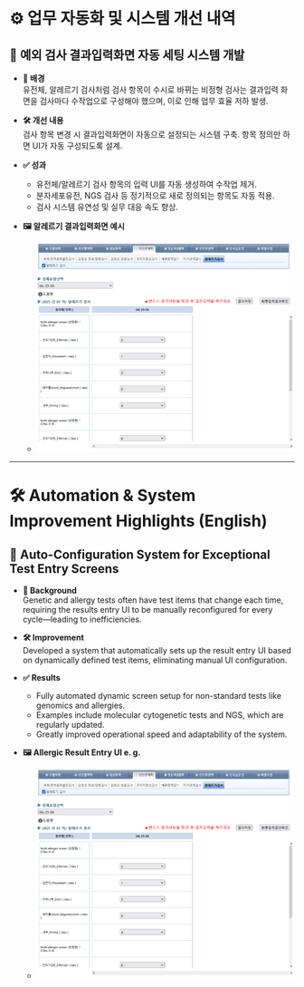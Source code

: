 # ⚙️ 업무 자동화 및 시스템 개선 내역

## 🧪 예외 검사 결과입력화면 자동 세팅 시스템 개발

- **📌 배경**  
  유전체, 알레르기 검사처럼 검사 항목이 수시로 바뀌는 비정형 검사는 결과입력 화면을 검사마다 수작업으로 구성해야 했으며, 이로 인해 업무 효율 저하 발생.

- **🛠️ 개선 내용**  
  검사 항목 변경 시 결과입력화면이 자동으로 설정되는 시스템 구축. 항목 정의만 하면 UI가 자동 구성되도록 설계.

- **✅ 성과**  
  - 유전체/알레르기 검사 항목의 입력 UI를 자동 생성하여 수작업 제거.  
  - 분자세포유전, NGS 검사 등 정기적으로 새로 정의되는 항목도 자동 적용.  
  - 검사 시스템 유연성 및 실무 대응 속도 향상.

- **🖼️ 알레르기 결과입력화면 예시**   
  - ![alt text](../images/image-3.png)
---

# 🛠️ Automation & System Improvement Highlights (English)

## 🧪 Auto-Configuration System for Exceptional Test Entry Screens

- **📌 Background**  
  Genetic and allergy tests often have test items that change each time, requiring the results entry UI to be manually reconfigured for every cycle—leading to inefficiencies.

- **🛠️ Improvement**  
  Developed a system that automatically sets up the result entry UI based on dynamically defined test items, eliminating manual UI configuration.

- **✅ Results**  
  - Fully automated dynamic screen setup for non-standard tests like genomics and allergies.  
  - Examples include molecular cytogenetic tests and NGS, which are regularly updated.  
  - Greatly improved operational speed and adaptability of the system.

- **🖼️ Allergic Result Entry UI e. g.**   
  - ![alt text](../images/image-3.png)